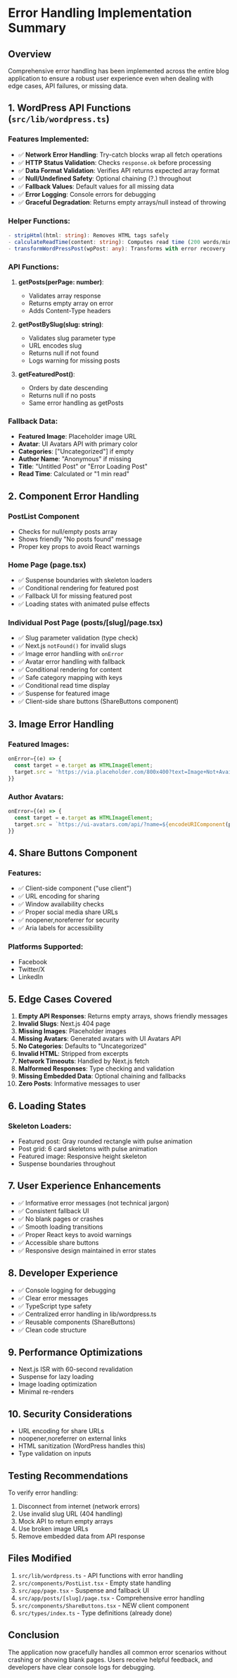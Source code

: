 # Error Handling Implementation Summary

## Overview

Comprehensive error handling has been implemented across the entire blog application to ensure a robust user experience even when dealing with edge cases, API failures, or missing data.

## 1. WordPress API Functions (`src/lib/wordpress.ts`)

### Features Implemented:

- ✅ **Network Error Handling**: Try-catch blocks wrap all fetch operations
- ✅ **HTTP Status Validation**: Checks `response.ok` before processing
- ✅ **Data Format Validation**: Verifies API returns expected array format
- ✅ **Null/Undefined Safety**: Optional chaining (?.) throughout
- ✅ **Fallback Values**: Default values for all missing data
- ✅ **Error Logging**: Console errors for debugging
- ✅ **Graceful Degradation**: Returns empty arrays/null instead of throwing

### Helper Functions:

```typescript
- stripHtml(html: string): Removes HTML tags safely
- calculateReadTime(content: string): Computes read time (200 words/min)
- transformWordPressPost(wpPost: any): Transforms with error recovery
```

### API Functions:

1. **getPosts(perPage: number)**:

   - Validates array response
   - Returns empty array on error
   - Adds Content-Type headers

2. **getPostBySlug(slug: string)**:

   - Validates slug parameter type
   - URL encodes slug
   - Returns null if not found
   - Logs warning for missing posts

3. **getFeaturedPost()**:
   - Orders by date descending
   - Returns null if no posts
   - Same error handling as getPosts

### Fallback Data:

- **Featured Image**: Placeholder image URL
- **Avatar**: UI Avatars API with primary color
- **Categories**: ["Uncategorized"] if empty
- **Author Name**: "Anonymous" if missing
- **Title**: "Untitled Post" or "Error Loading Post"
- **Read Time**: Calculated or "1 min read"

## 2. Component Error Handling

### PostList Component

- Checks for null/empty posts array
- Shows friendly "No posts found" message
- Proper key props to avoid React warnings

### Home Page (page.tsx)

- ✅ Suspense boundaries with skeleton loaders
- ✅ Conditional rendering for featured post
- ✅ Fallback UI for missing featured post
- ✅ Loading states with animated pulse effects

### Individual Post Page (posts/[slug]/page.tsx)

- ✅ Slug parameter validation (type check)
- ✅ Next.js `notFound()` for invalid slugs
- ✅ Image error handling with `onError`
- ✅ Avatar error handling with fallback
- ✅ Conditional rendering for content
- ✅ Safe category mapping with keys
- ✅ Conditional read time display
- ✅ Suspense for featured image
- ✅ Client-side share buttons (ShareButtons component)

## 3. Image Error Handling

### Featured Images:

```typescript
onError={(e) => {
  const target = e.target as HTMLImageElement;
  target.src = 'https://via.placeholder.com/800x400?text=Image+Not+Available';
}}
```

### Author Avatars:

```typescript
onError={(e) => {
  const target = e.target as HTMLImageElement;
  target.src = `https://ui-avatars.com/api/?name=${encodeURIComponent(post.author.name)}&background=8fff87&color=0a0a0a`;
}}
```

## 4. Share Buttons Component

### Features:

- ✅ Client-side component ("use client")
- ✅ URL encoding for sharing
- ✅ Window availability checks
- ✅ Proper social media share URLs
- ✅ noopener,noreferrer for security
- ✅ Aria labels for accessibility

### Platforms Supported:

- Facebook
- Twitter/X
- LinkedIn

## 5. Edge Cases Covered

1. **Empty API Responses**: Returns empty arrays, shows friendly messages
2. **Invalid Slugs**: Next.js 404 page
3. **Missing Images**: Placeholder images
4. **Missing Avatars**: Generated avatars with UI Avatars API
5. **No Categories**: Defaults to "Uncategorized"
6. **Invalid HTML**: Stripped from excerpts
7. **Network Timeouts**: Handled by Next.js fetch
8. **Malformed Responses**: Type checking and validation
9. **Missing Embedded Data**: Optional chaining and fallbacks
10. **Zero Posts**: Informative messages to user

## 6. Loading States

### Skeleton Loaders:

- Featured post: Gray rounded rectangle with pulse animation
- Post grid: 6 card skeletons with pulse animation
- Featured image: Responsive height skeleton
- Suspense boundaries throughout

## 7. User Experience Enhancements

- ✅ Informative error messages (not technical jargon)
- ✅ Consistent fallback UI
- ✅ No blank pages or crashes
- ✅ Smooth loading transitions
- ✅ Proper React keys to avoid warnings
- ✅ Accessible share buttons
- ✅ Responsive design maintained in error states

## 8. Developer Experience

- ✅ Console logging for debugging
- ✅ Clear error messages
- ✅ TypeScript type safety
- ✅ Centralized error handling in lib/wordpress.ts
- ✅ Reusable components (ShareButtons)
- ✅ Clean code structure

## 9. Performance Optimizations

- Next.js ISR with 60-second revalidation
- Suspense for lazy loading
- Image loading optimization
- Minimal re-renders

## 10. Security Considerations

- URL encoding for share URLs
- noopener,noreferrer on external links
- HTML sanitization (WordPress handles this)
- Type validation on inputs

## Testing Recommendations

To verify error handling:

1. Disconnect from internet (network errors)
2. Use invalid slug URL (404 handling)
3. Mock API to return empty arrays
4. Use broken image URLs
5. Remove embedded data from API response

## Files Modified

1. `src/lib/wordpress.ts` - API functions with error handling
2. `src/components/PostList.tsx` - Empty state handling
3. `src/app/page.tsx` - Suspense and fallback UI
4. `src/app/posts/[slug]/page.tsx` - Comprehensive error handling
5. `src/components/ShareButtons.tsx` - NEW client component
6. `src/types/index.ts` - Type definitions (already done)

## Conclusion

The application now gracefully handles all common error scenarios without crashing or showing blank pages. Users receive helpful feedback, and developers have clear console logs for debugging.
